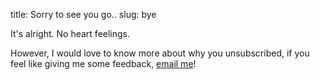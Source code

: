title: Sorry to see you go..
slug: bye

It's alright. No heart feelings. 

However, I would love to know more about why you unsubscribed, if you feel like giving me some feedback, [email me](mailto:herasimau.leanid@gmail.com)!
